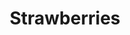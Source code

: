 ---
title: "Strawberries"
draft: false
slug: "strawberries"
weight: "6"
thumbnail: "illustrations/illustration_007.png"
mainpage: true
related: true

block_selected: {
	description: "(description coming soon)",
	img: [ 
		{class: "gallery-col-12", path: "illustrations/illustration_007.png"},
		{class: "gallery-col-6 mx-auto", path: "illustrations/work_illustration-024.png"},
		{class: "gallery-col-6 mx-auto", path: "illustrations/work_illustration-023.png"}
	]
}

---